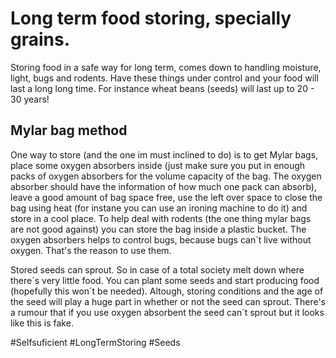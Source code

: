 # Long term food storing, specially grains.
Storing food in a safe way for long term, comes down to handling moisture, light, bugs and rodents.
Have these things under control and your food will last a long long time. For instance wheat beans (seeds) will last up to 20 - 30 years!
## Mylar bag method
One way to store (and the one im must inclined to do) is to get Mylar bags, place some oxygen absorbers inside (just make sure you put in enough packs of 
oxygen absorbers for the volume capacity of the bag. The oxygen absorber should have the information of how much one pack can absorb),
leave a good amount of bag space free, use the left over space to close the bag using heat (for instane you can use an ironing machine to do it)
and store in a cool place. To help deal with rodents (the one thing mylar bags are not good against) you can store the bag inside a plastic bucket.
The oxygen absorbers helps to control bugs, because bugs can´t live without oxygen. That's the reason to use them.

Stored seeds can sprout. So in case of a total society melt down where there´s very little food. 
You can plant some seeds and start producing food (hopefully this won´t be needed). Altough, storing conditions and the age of the seed will play a huge part
in whether or not the seed can sprout. There's a rumour that if you use oxygen absorbent the seed can´t sprout
but it looks like this is fake. 


  #Selfsuficient #LongTermStoring #Seeds
